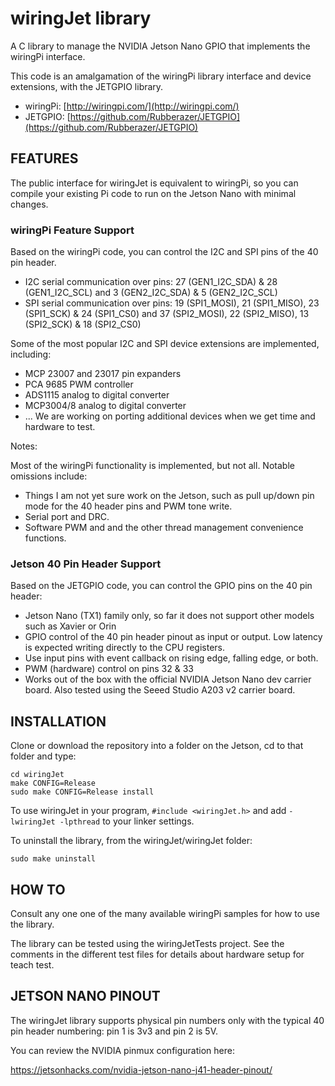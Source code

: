 # wiringJet library

A C library to manage the NVIDIA Jetson Nano GPIO that implements the wiringPi interface.

This code is an amalgamation of the wiringPi library interface and device extensions, with the JETGPIO library. 
* wiringPi: [http://wiringpi.com/](http://wiringpi.com/)
* JETGPIO: [https://github.com/Rubberazer/JETGPIO](https://github.com/Rubberazer/JETGPIO)

<h2 align="left">FEATURES</h2>
The public interface for wiringJet is equivalent to wiringPi, so you can compile your existing Pi code to run on the Jetson Nano with minimal changes.

<h3>wiringPi Feature Support</h3>
Based on the wiringPi code, you can control the I2C and SPI pins of the 40 pin header. 

- I2C serial communication over pins: 27 (GEN1_I2C_SDA) & 28 (GEN1_I2C_SCL)  and 3 (GEN2_I2C_SDA) & 5 (GEN2_I2C_SCL)
- SPI serial communication over pins: 19 (SPI1_MOSI), 21 (SPI1_MISO), 23 (SPI1_SCK) & 24 (SPI1_CS0) and 37 (SPI2_MOSI), 22 (SPI2_MISO), 13 (SPI2_SCK) & 18 (SPI2_CS0)

Some of the most popular I2C and SPI device extensions are implemented, including:

- MCP 23007 and 23017 pin expanders
- PCA 9685 PWM controller
- ADS1115 analog to digital converter
- MCP3004/8 analog to digital converter
-  ... We are working on porting additional devices when we get time and hardware to test.

Notes:

Most of the wiringPi functionality  is implemented, but not all. Notable omissions include: 
- Things I am not yet sure work on the Jetson, such as pull up/down pin mode for the 40 header pins and PWM tone write.
- Serial port and DRC.
- Software PWM and and the other thread management convenience functions.

<h3>Jetson 40 Pin Header Support</h3>

Based on the JETGPIO code, you can control the GPIO pins on the 40 pin header:

- Jetson Nano (TX1) family only, so far it does not support other models such as Xavier or Orin
- GPIO control of the 40 pin header pinout as input or output. Low latency is expected writing directly to the CPU registers.
- Use input pins with event callback on rising edge, falling edge, or both. 
- PWM (hardware) control on pins 32 & 33 
- Works out of the box with the official NVIDIA Jetson Nano dev carrier board.  Also tested using the Seeed Studio A203 v2 carrier board.
  

<h2 align="left">INSTALLATION</h2>
 
Clone or download the repository into a folder on the Jetson, cd to that folder and type:
  
    cd wiringJet
    make CONFIG=Release  
    sudo make CONFIG=Release install                                             
  
To use wiringJet in your program, `#include <wiringJet.h>` and add  `-lwiringJet -lpthread` to your linker settings.

To uninstall the library, from the wiringJet/wiringJet folder:

    sudo make uninstall
  
<h2 align="left">HOW TO</h2> 
 
Consult any one one of the many available wiringPi samples for how to use the library. 

The library can be tested using the wiringJetTests project. See the comments in the different test files for details about hardware setup for teach test.
    
<h2 align="left">JETSON NANO PINOUT</h2>

The wiringJet library supports physical pin numbers only with the typical 40 pin header numbering: pin 1 is 3v3 and pin 2 is 5V.
 
You can review the NVIDIA pinmux configuration here:

https://jetsonhacks.com/nvidia-jetson-nano-j41-header-pinout/







